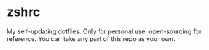 # zshrc

My self-updating dotfiles. Only for personal use, open-sourcing for reference. You can take any part of this repo as your own.
